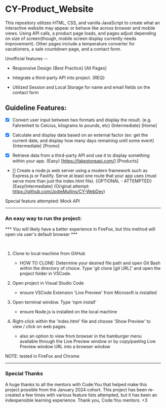 # CY-Product_Website

This repository utilizes HTML, CSS, and vanilla JavaScript to create what an interactive website may appear or behave like across browser and mobile views. Using API calls, a product page loads, and pages adjust depending on size of screen(though, mobile screen display currently needs improvement). Other pages include a temperature converter for vacationers, a sale countdown page, and a contact form.

Unofficial features --

- Responsive Design {Best Practice} [All Pages]

- Integrate a third-party API into project. {REQ}

- Utilized Session and Local Storage for name and email fields on the contact form




## Guideline Features: 

- [x] Convert user input between two formats and display the result. (e.g. Fahrenheit to Celcius, kilograms to pounds, etc) {Intermediate} [Home]

- [x] Calculate and display data based on an external factor (ex: get the current date, and display how many days remaining until some event) {Intermediate} [Promo]

- [x] Retrieve data from a third-party API and use it to display something within your app. {Easy} [https://fakestoreapi.com/] [Products]

- [] Create a node.js web server using a modern framework such as Express.js or Fastify.  Serve at least one route that your app uses (must serve more than just the index.html file). {OPTIONAL - ATTEMPTED} {Easy/Intermediate} (Original attempt: https://github.com/JodieMullins/CY-WebDev)


Special feature attempted: Mock API 

----------------------------------------------------------------------------------------

### An easy way to run the project:

*** You will likely have a better experience in FireFox, but this method will open via user's default browser ***

<br> 

1. Clone to local machine from GitHub
    - HOW TO CLONE: Determine your desired file path and open Git Bash within the directory of choice. Type 'git clone [git URL]' and open the project folder in VSCode.

2. Open project in Visual Studio Code
    - ensure VSCode Extension 'Live Preview' from Microsoft is installed

3. Open terminal window. Type 'npm install'
    - ensure Node.js is installed on the local machine

4. Right-click within the 'index.html' file and choose 'Show Preview' to view / click on web pages. 
    - also an option to view from browser in the hamburger menu available through the Live Preview window or by copy/pasting Live Preview window URL into a browser window

NOTE: tested in FireFox and Chrome

-------------------------------------------------------------------------------------------

### Special Thanks

A huge thanks to all the mentors with Code:You that helped make this project possible from the January 2024 cohort. This project has been re-created a few times with various feature lists attempted, but it has been an indespensible learning experience. Thank you, Code:You mentors. <3 



